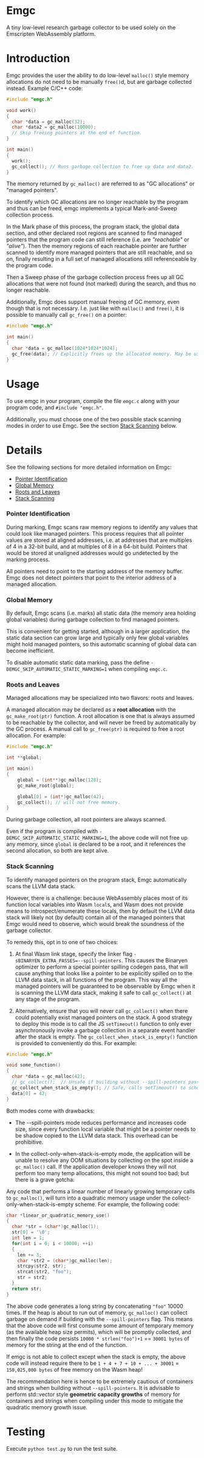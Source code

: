 # Emgc

A tiny low-level research garbage collector to be used solely on the Emscripten WebAssembly platform.

# Introduction

Emgc provides the user the ability to do low-level `malloc()` style memory allocations do not need to be manually `free()`d, but are garbage collected instead. Example C/C++ code:

```c
#include "emgc.h"

void work()
{
  char *data = gc_malloc(32);
  char *data2 = gc_malloc(10000);
  // Skip freeing pointers at the end of function.
}

int main()
{
  work();
  gc_collect(); // Runs garbage collection to free up data and data2.
}
```

The memory returned by `gc_malloc()` are referred to as "GC allocations" or "managed pointers".

To identify which GC allocations are no longer reachable by the program and thus can be freed, emgc implements a typical Mark-and-Sweep collection process.

In the Mark phase of this process, the program stack, the global data section, and other declared root regions are scanned to find managed pointers that the program code can still reference (i.e. are *"reachable"* or *"alive"*). Then the memory regions of each reachable pointer are further scanned to identify more managed pointers that are still reachable, and so on, finally resulting in a full set of managed allocations still referenceable by the program code.

Then a Sweep phase of the garbage collection process frees up all GC allocations that were not found (not marked) during the search, and thus no longer reachable.

Additionally, Emgc does support manual freeing of GC memory, even though that is not necessary. I.e. just like with `malloc()` and `free()`, it is possible to manually call `gc_free()` on a pointer:

```c
#include "emgc.h"

int main()
{
  char *data = gc_malloc(1024*1024*1024);
  gc_free(data); // Explicitly frees up the allocated memory. May be useful to immediately force huge allocs to go away.
}
```

# Usage

To use emgc in your program, compile the file `emgc.c` along with your program code, and `#include "emgc.h"`.

Additionally, you must choose one of the two possible stack scanning modes in order to use Emgc. See the section [Stack Scanning](#stack-scanning) below.

# Details

See the following sections for more detailed information on Emgc:
 - [Pointer Identification](#pointer-identification)
 - [Global Memory](#global-memory)
 - [Roots and Leaves](#roots-and-leaves)
 - [Stack Scanning](#stack-scanning)

### Pointer Identification

During marking, Emgc scans raw memory regions to identify any values that could look like managed pointers. This process requires that all pointer values are stored at aligned addresses, i.e. at addresses that are multiples of 4 in a 32-bit build, and at multiples of 8 in a 64-bit build. Pointers that would be stored at unaligned addresses would go undetected by the marking process.

All pointers need to point to the starting address of the memory buffer. Emgc does not detect pointers that point to the interior address of a managed allocation.

### Global Memory

By default, Emgc scans (i.e. marks) all static data (the memory area holding global variables) during garbage collection to find managed pointers.

This is convenient for getting started, although in a larger application, the static data section can grow large and typically only few global variables might hold managed pointers, so this automatic scanning of global data can become inefficient.

To disable automatic static data marking, pass the define `-DEMGC_SKIP_AUTOMATIC_STATIC_MARKING=1` when compiling `emgc.c`.

### Roots and Leaves

Managed allocations may be specialized into two flavors: roots and leaves.

A managed allocation may be declared as a **root allocation** with the `gc_make_root(ptr)` function. A root allocation is one that is always assumed to be reachable by the collector, and will never be freed by automatically by the GC process. A manual call to `gc_free(ptr)` is required to free a root allocation. For example:

```c
#include "emgc.h"

int **global;

int main()
{
    global = (int**)gc_malloc(128);
    gc_make_root(global);

    global[0] = (int*)gc_malloc(42);
    gc_collect(); // will not free memory.
}
```

During garbage collection, all root pointers are always scanned.

Even if the program is compiled with `-DEMGC_SKIP_AUTOMATIC_STATIC_MARKING=1`, the above code will not free up any memory, since `global` is declared to be a root, and it references the second allocation, so both are kept alive.

### Stack Scanning

To identify managed pointers on the program stack, Emgc automatically scans the LLVM data stack.

However, there is a challenge: because WebAssembly places most of its function local variables into Wasm `local`s, and Wasm does not provide means to introspect/enumerate these locals, then by default the LLVM data stack will likely not (by default) contain all of the managed pointers that Emgc would need to observe, which would break the soundness of the garbage collector.

To remedy this, opt in to one of two choices:

1. At final Wasm link stage, specify the linker flag `-sBINARYEN_EXTRA_PASSES=--spill-pointers`. This causes the Binaryen optimizer to perform a special pointer spilling codegen pass, that will cause anything that looks like a pointer to be explicitly spilled on to the LLVM data stack, in all functions of the program. This way all the managed pointers will be guaranteed to be observable by Emgc when it is scanning the LLVM data stack, making it safe to call `gc_collect()` at any stage of the program.

2. Alternatively, ensure that you will never call `gc_collect()` when there could potentially exist managed pointers on the stack. A good strategy to deploy this mode is to call the JS `setTimeout()` function to only ever asynchronously invoke a garbage collection in a separate event handler after the stack is empty. The `gc_collect_when_stack_is_empty()` function is provided to conveniently do this. For example:

```c
#include "emgc.h"

void some_function()
{
  char *data = gc_malloc(42);
  // gc_collect();  // Unsafe if building without --spill-pointers pass. Data would incorrectly be freed.
  gc_collect_when_stack_is_empty(); // Safe, calls setTimeout() to schedule collection after this event.
  data[0] = 42;
}
```

Both modes come with drawbacks:

- The --spill-pointers mode reduces performance and increases code size, since every function local variable that might be a pointer needs to be shadow copied to the LLVM data stack. This overhead can be prohibitive.

- In the collect-only-when-stack-is-empty mode, the application will be unable to resolve any OOM situations by collecting on the spot inside a `gc_malloc()` call. If the application developer knows they will not perform too many temp allocations, this might not sound too bad; but there is a grave gotcha:

Any code that performs a linear number of linearly growing temporary calls to `gc_malloc()`, will turn into a quadratic memory usage under the collect-only-when-stack-is-empty scheme. For example, the following code:

```c
char *linear_or_quadratic_memory_use()
{
  char *str = (char*)gc_malloc(1);
  str[0] = '\0';
  int len = 1;
  for(int i = 0; i < 10000; ++i)
  {
    len += 3;
    char *str2 = (char*)gc_malloc(len);
    strcpy(str2, str);
    strcat(str2, "foo");
    str = str2;
  }
  return str;
}
```

The above code generates a long string by concatenating `"foo"` 10000 times. If the heap is about to run out of memory, `gc_malloc()` can collect garbage on demand if building with the `--spill-pointers` flag. This means that the above code will first consume some amount of temporary memory (as the available heap size permits), which will be promptly collected, and then finally the code persists `10000 * strlen("foo")+1` == `30001 bytes` of memory for the string at the end of the function.

If emgc is not able to collect except when the stack is empty, the above code will instead require there to be `1 + 4 + 7 + 10 + ... + 30001` = `150,025,000 bytes` of free memory on the Wasm heap!

The recommendation here is hence to be extremely cautious of containers and strings when building without `--spill-pointers`. It is advisable to perform std::vector style **geometric capacity growths** of memory for containers and strings when compiling under this mode to mitigate the quadratic memory growth issue.

# Testing

Execute `python test.py` to run the test suite.
